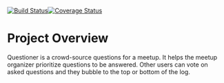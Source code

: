 
[![Build Status](https://travis-ci.org/blairt001/Questioner.svg?branch=develop)](https://travis-ci.org/blairt001/Questioner)[![Coverage Status](https://coveralls.io/repos/github/blairt001/Questioner/badge.svg?branch=develop)](https://coveralls.io/github/blairt001/Questioner?branch=develop)

# Project Overview
Questioner is a crowd-source questions for a meetup. It helps the meetup organizer prioritize questions to be answered. Other users can vote on asked questions and they bubble to the top or bottom of the log.
